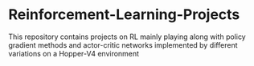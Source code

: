 # Reinforcement-Learning-Projects
This repository contains projects on RL mainly playing along with policy gradient methods and actor-critic networks implemented by different variations on a Hopper-V4 environment

